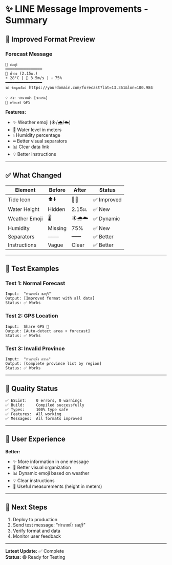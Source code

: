 # ✨ LINE Message Improvements - Summary

## 🎨 Improved Format Preview

### Forecast Message

```
🌊 ชลบุรี
━━━━━━━━━━━━━━━━
🔻 น้ำลง (2.15ม.)
☀️ 28°C | 💨 3.5m/s | 💧 75%
━━━━━━━━━━━━━━━━
📊 ข้อมูลเต็ม: https://yourdomain.com/forecast?lat=13.361&lon=100.984

💡 ส่ง: ทำนายน้ำ [จังหวัด]
📍 หรือแชร์ GPS
```

**Features:**
- ✨ Weather emoji (☀️/🌧️/☁️)
- 📏 Water level in meters
- 💧 Humidity percentage
- ━ Better visual separators
- 📊 Clear data link
- 💡 Better instructions

---

## ✅ What Changed

| Element | Before | After | Status |
|---------|--------|-------|--------|
| Tide Icon | ⬆️⬇️ | 🔺🔻 | ✅ Improved |
| Water Height | Hidden | 2.15ม. | ✅ New |
| Weather Emoji | 🌡️ | ☀️🌧️☁️ | ✅ Dynamic |
| Humidity | Missing | 75% | ✅ New |
| Separators | ─── | ━━━ | ✅ Better |
| Instructions | Vague | Clear | ✅ Better |

---

## 🧪 Test Examples

### Test 1: Normal Forecast
```
Input:  "ทำนายน้ำ ชลบุรี"
Output: [Improved format with all data]
Status: ✅ Works
```

### Test 2: GPS Location
```
Input:  Share GPS 📍
Output: [Auto-detect area + forecast]
Status: ✅ Works
```

### Test 3: Invalid Province
```
Input:  "ทำนายน้ำ ตราด"
Output: [Complete province list by region]
Status: ✅ Works
```

---

## 🚀 Quality Status

```
✅ ESLint:    0 errors, 0 warnings
✅ Build:     Compiled successfully
✅ Types:     100% type safe
✅ Features:  All working
✅ Messages:  All formats improved
```

---

## 📱 User Experience

**Better:**
- ✨ More information in one message
- 🎯 Better visual organization
- 📊 Dynamic emoji based on weather
- 💡 Clear instructions
- 📏 Useful measurements (height in meters)

---

## 🎯 Next Steps

1. Deploy to production
2. Send test message: "ทำนายน้ำ ชลบุรี"
3. Verify format and data
4. Monitor user feedback

---

**Latest Update:** ✅ Complete  
**Status:** 🟢 Ready for Testing

